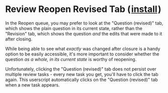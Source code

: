 # Review Reopen Revised Tab (&#8202;[install](https://github.com/CertainPerformance/Stack-Exchange-Userscripts/raw/master/Review-Reopen-Revised-Tab/StackReviewReopenRevisedTab.user.js)&#8202;)

In the Reopen queue, you may prefer to look at the "Question (revised)" tab, which shows the plain question in its current state, rather than the "Revision" tab, which shows the question *and* the edits that were made to it after closing.

While being able to see what *exactly* was changed after closure is a handy option to be easily accessible, it's more important to consider whether the question *as a whole, in its current state* is worthy of reopening.

Unfortunately, clicking the "Question (revised)" tab does not persist over multiple review tasks - every new task you get, you'll have to click the tab again. This userscript automatically clicks on the "Question (revised)" tab when a new task appears.
